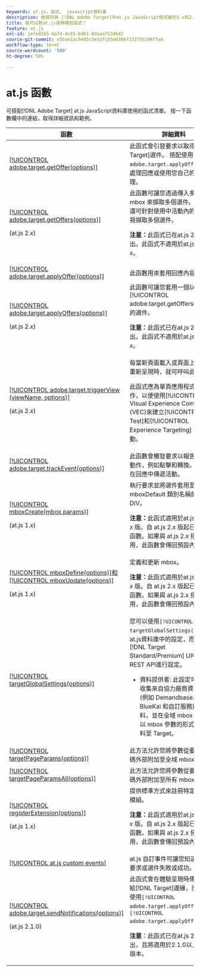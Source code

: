 ```yaml
---
keywords: at.js，函式， javascript資料庫
description: 檢視可與 [!DNL Adobe Target]中at.js JavaScript程式庫的1.x和2.x版本搭配使用的函式清單。
title: 我可以對at.js使用哪些函式？
feature: at.js
exl-id: 1efed365-8a74-4c85-bdb1-8daaaf53d642
source-git-commit: e5bae1ac9485c3e1d7c55e6386f332755196ffab
workflow-type: tm+mt
source-wordcount: '500'
ht-degree: 58%

---
```


# at.js 函數

可搭配[!DNL Adobe Target] at.js JavaScript資料庫使用的函式清單。 按一下函數欄中的連結，取得詳細資訊和範例。

| 函數 | 詳細資料 |
| --- | --- | 
| [[!UICONTROL adobe.target.getOffer(options)]](/help/dev/implement/client-side/atjs/atjs-functions/adobe-target-getoffer.md) | 此函式會引發要求以取得[!DNL Target]選件。 搭配使用 `adobe.target.applyOffer()` 來處理回應或使用您自己的成功處理。 |
| [[!UICONTROL adobe.target.getOffers(options)]](/help/dev/implement/client-side/atjs/atjs-functions/adobe-target-getoffers-atjs-2.md)<P>(at.js 2.x) | 此函數可讓您透過傳入多個 mbox 來擷取多個選件。此外，還可針對使用中活動內的所有檢視擷取多個選件。<P>**注意：**&#x200B;此函式已在at.js 2.x中推出。此函式不適用於at.js版本1。*x*。 |
| [[!UICONTROL adobe.target.applyOffer(options)]](/help/dev/implement/client-side/atjs/atjs-functions/adobe-target-applyoffer.md) | 此函數用來套用回應內容。 |
| [[!UICONTROL adobe.target.applyOffers(options)]](/help/dev/implement/client-side/atjs/atjs-functions/adobe-target-applyoffers-atjs-2.md)<P>(at.js 2.x) | 此函數可讓您套用一個以上由 [!UICONTROL adobe.target.getOffers()] 擷取的選件。<P>**注意：**&#x200B;此函式已在at.js 2.x中推出。此函式不適用於at.js版本1。*x*。 |
| [[!UICONTROL adobe.target.triggerView (viewName, options)]](/help/dev/implement/client-side/atjs/atjs-functions/adobe-target-triggerview-atjs-2.md)<P>(at.js 2.x) | 每當新頁面載入或頁面上的元件重新呈現時，就可呼叫此函數。<P> 此函式應為單頁應用程式(SPA)實作，以便使用[!UICONTROL Visual Experience Composer] (VEC)來建立[!UICONTROL A/B Test]和[!UICONTROL Experience Targeting] (XT)活動。 |
| [[!UICONTROL adobe.target.trackEvent(options)]](/help/dev/implement/client-side/atjs/atjs-functions/adobe-target-trackevent.md) | 此函數會觸發要求以報告使用者動作，例如點擊和轉換。它不會在回應中傳遞活動。 |
| [[!UICONTROL mboxCreate(mbox,params)]](/help/dev/implement/client-side/atjs/atjs-functions/mboxcreate-atjs.md)<P>(at.js 1.x) | 執行要求並將選件套用至具有 mboxDefault 類別名稱的最接近 DIV。<P>**注意：**&#x200B;此函式適用於at.js版本1。*x* 版。自 at.js 2.x 版起已棄用此函數。如果與 at.js 2.x 搭配使用，此函數會傳回預設內容。 |
| [[!UICONTROL mboxDefine(options)]和[!UICONTROL mboxUpdate(options)]](/help/dev/implement/client-side/atjs/atjs-functions/mboxdefine-mboxupdate-atjs-1x.md)<P>(at.js 1.x) | 定義和更新 mbox。<P>**注意：**&#x200B;此函式適用於at.js版本1。*x* 版。自 at.js 2.x 版起已棄用此函數。如果與 at.js 2.x 搭配使用，此函數會傳回預設內容。 |
| [[!UICONTROL targetGlobalSettings(options)]](/help/dev/implement/client-side/atjs/atjs-functions/targetglobalsettings.md) | 您可以使用`[!UICONTROL targetGlobalSettings()]`覆寫at.js資料庫中的設定，而非在[!DNL Target Standard/Premium] UI中或使用REST API進行設定。<ul><li>資料提供者: 此設定可讓客戶收集來自協力廠商資料提供者 (例如 Demandbase、BlueKai 和自訂服務) 的資料，並在全域 mbox 要求中以 mbox 參數的形式傳遞資料至 Target。</li></ul> |
| [[!UICONTROL targetPageParams(options)]](/help/dev/implement/client-side/atjs/atjs-functions/targetpageparams.md) | 此方法允許您將參數從要求程式碼外部附加至全域 mbox。 |
| [[!UICONTROL targetPageParamsAll(options)]](/help/dev/implement/client-side/atjs/atjs-functions/targetpageparamsall.md) | 此方法允許您將參數從要求程式碼外部附加至所有 mbox。 |
| [[!UICONTROL registerExtension(options)]](/help/dev/implement/client-side/atjs/atjs-functions/registerextension-atjs-1x.md)<P>(at.js 1.x) | 提供標準方式來註冊特定的延伸模組。<P>**注意：**&#x200B;此函式適用於at.js版本1。*x* 版。自 at.js 2.x 版起已棄用此函數。如果與 at.js 2.x 搭配使用，此函數會傳回預設內容。 |
| [[!UICONTROL at.js custom events]](/help/dev/implement/client-side/atjs/atjs-functions/atjs-custom-events.md) | at.js 自訂事件可讓您知道 mbox 要求或選件失敗或成功。 |
| [[!UICONTROL adobe.target.sendNotifications(options)]](/help/dev/implement/client-side/atjs/atjs-functions/adobe-target-sendnotifications-atjs-21.md)<P>(at.js 2.1.0) | 此函式會在體驗呈現時傳送通知給[!DNL Target]邊緣，而不需要使用`[!UICONTROL adobe.target.applyOffer()]`或`[!UICONTROL adobe.target.applyOffers()]`。<P>**注意**：此函式已在at.js 2.1.0中推出，且將適用於2.1.0以上的任何版本。 |
